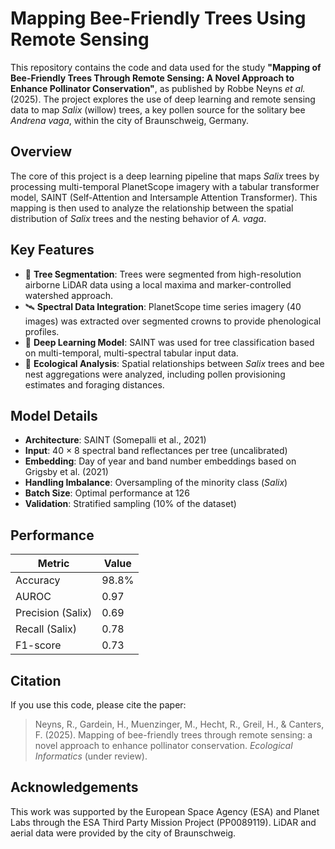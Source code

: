 # Mapping Bee-Friendly Trees Using Remote Sensing

This repository contains the code and data used for the study **"Mapping of Bee-Friendly Trees Through Remote Sensing: A Novel Approach to Enhance Pollinator Conservation"**, as published by Robbe Neyns *et al.* (2025). The project explores the use of deep learning and remote sensing data to map *Salix* (willow) trees, a key pollen source for the solitary bee *Andrena vaga*, within the city of Braunschweig, Germany.

## Overview

The core of this project is a deep learning pipeline that maps *Salix* trees by processing multi-temporal PlanetScope imagery with a tabular transformer model, SAINT (Self-Attention and Intersample Attention Transformer). This mapping is then used to analyze the relationship between the spatial distribution of *Salix* trees and the nesting behavior of *A. vaga*.

## Key Features

- 🌳 **Tree Segmentation**: Trees were segmented from high-resolution airborne LiDAR data using a local maxima and marker-controlled watershed approach.
- 🛰️ **Spectral Data Integration**: PlanetScope time series imagery (40 images) was extracted over segmented crowns to provide phenological profiles.
- 🤖 **Deep Learning Model**: SAINT was used for tree classification based on multi-temporal, multi-spectral tabular input data.
- 🐝 **Ecological Analysis**: Spatial relationships between *Salix* trees and bee nest aggregations were analyzed, including pollen provisioning estimates and foraging distances.

## Model Details

- **Architecture**: SAINT (Somepalli et al., 2021)
- **Input**: 40 × 8 spectral band reflectances per tree (uncalibrated)
- **Embedding**: Day of year and band number embeddings based on Grigsby et al. (2021)
- **Handling Imbalance**: Oversampling of the minority class (*Salix*)
- **Batch Size**: Optimal performance at 126
- **Validation**: Stratified sampling (10% of the dataset)

## Performance

| Metric            | Value |
|-------------------|--------|
| Accuracy          | 98.8%  |
| AUROC             | 0.97   |
| Precision (Salix) | 0.69   |
| Recall (Salix)    | 0.78   |
| F1-score          | 0.73   |


## Citation

If you use this code, please cite the paper:

> Neyns, R., Gardein, H., Muenzinger, M., Hecht, R., Greil, H., & Canters, F. (2025). Mapping of bee-friendly trees through remote sensing: a novel approach to enhance pollinator conservation. *Ecological Informatics* (under review).

## Acknowledgements

This work was supported by the European Space Agency (ESA) and Planet Labs through the ESA Third Party Mission Project (PP0089119). LiDAR and aerial data were provided by the city of Braunschweig.
